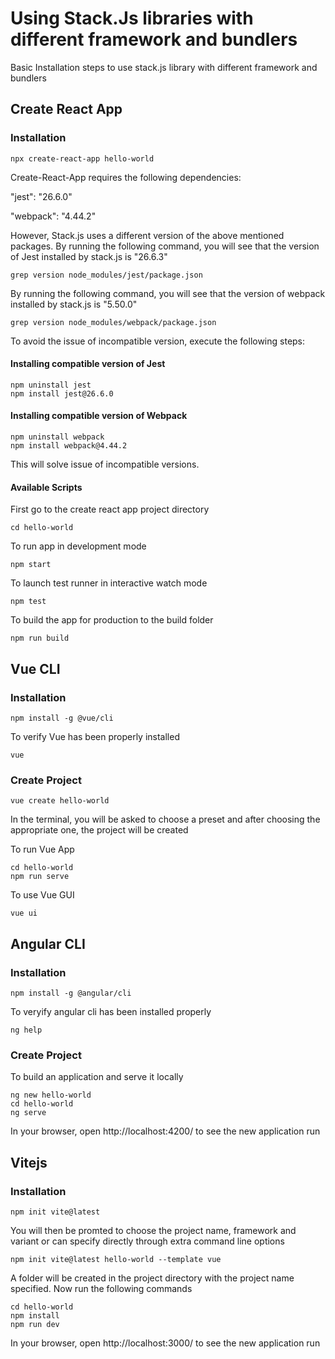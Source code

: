 # Using Stack.Js libraries with different framework and bundlers

Basic Installation steps to use stack.js library with different framework and bundlers

## Create React App
### Installation 
```
npx create-react-app hello-world
```
Create-React-App requires the following dependencies:

"jest": "26.6.0"

"webpack": "4.44.2"

However, Stack.js uses a different version of the above mentioned packages. 
By running the following command, you will see that the version of Jest installed by stack.js is "26.6.3"
```
grep version node_modules/jest/package.json
```
By running the following command, you will see that the version of webpack installed by stack.js is "5.50.0"
```
grep version node_modules/webpack/package.json
```
To avoid the issue of incompatible version, execute the following steps:

#### Installing compatible version of Jest
```
npm uninstall jest
npm install jest@26.6.0
```
#### Installing compatible version of Webpack
```
npm uninstall webpack
npm install webpack@4.44.2
```
This will solve issue of incompatible versions.

#### Available Scripts
First go to the create react app project directory
```
cd hello-world
```
To run app in development mode
```
npm start 
```
To launch test runner in interactive watch mode 
```
npm test
```
To build the app for production to the build folder
```
npm run build
```

## Vue CLI
### Installation

```
npm install -g @vue/cli
```
To verify Vue has been properly installed
```
vue 
```
### Create Project 
```
vue create hello-world
```
In the terminal, you will be asked to choose a preset and after choosing the appropriate one, the project will be created

To run Vue App
```
cd hello-world
npm run serve
```
To use Vue GUI
```
vue ui
```

## Angular CLI
### Installation
```
npm install -g @angular/cli
```
To veryify angular cli has been installed properly
```
ng help
```
### Create Project 
To build an application and serve it locally
```
ng new hello-world
cd hello-world
ng serve
```
In your browser, open http://localhost:4200/ to see the new application run


## Vitejs
### Installation
```
npm init vite@latest
```
You will then be promted to choose the project name, framework and variant or can specify directly through extra command line options
```
npm init vite@latest hello-world --template vue
```
A folder will be created in the project directory with the project name specified. Now run the following commands 
```
cd hello-world
npm install 
npm run dev 
```
In your browser, open http://localhost:3000/ to see the new application run
